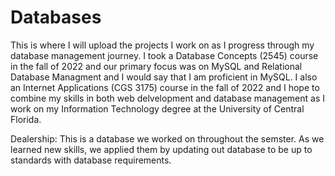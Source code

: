 # Databases
This is where I will upload the projects I work on as I progress through my database management journey. I took a Database Concepts (2545) course in the fall of 2022 and our primary focus was on MySQL and Relational Database Managment and I would say that I am proficient in MySQL. I also an Internet Applications (CGS 3175) course in the fall of 2022 and I hope to combine my skills in both web delvelopment and database management as I work on my Information Technology degree at the University of Central Florida.

Dealership: 
This is a database we worked on throughout the semster. As we learned new skills, we applied them by updating out database to be up to standards with database requirements.
